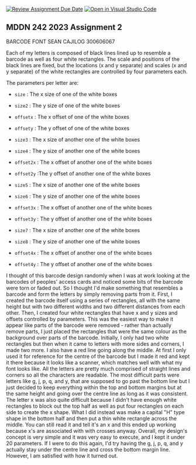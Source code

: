 [![Review Assignment Due Date](https://classroom.github.com/assets/deadline-readme-button-24ddc0f5d75046c5622901739e7c5dd533143b0c8e959d652212380cedb1ea36.svg)](https://classroom.github.com/a/ihfjUrzT)
[![Open in Visual Studio Code](https://classroom.github.com/assets/open-in-vscode-718a45dd9cf7e7f842a935f5ebbe5719a5e09af4491e668f4dbf3b35d5cca122.svg)](https://classroom.github.com/online_ide?assignment_repo_id=11538403&assignment_repo_type=AssignmentRepo)
## MDDN 242 2023 Assignment 2


BARCODE FONT
SEAN CAJILOG 300606067

Each of my letters is composed of black lines lined up to resemble a barcode as well as four white rectangles. The scale and positions of the black lines are fixed, but the locations (x and y separate) and scales (x and y separate) of the white rectangles are controlled by four parameters each.

The parameters per letter are:

  * `size` : The x size of one of the white boxes
  * `size2` : The y size of one of the white boxes
  * `offsetx` : The x offset of one of the white boxes
  * `offsety` : The y offset of one of the white boxes

  * `size3` : The x size of another one of the white boxes
  * `size4` : The y size of another one of the white boxes
  * `offset2x` : The x offset of another one of the white boxes
  * `offset2y` :The y offset of another one of the white boxes

  * `size5` : The x size of another one of the white boxes
  * `size6` : The y size of another one of the white boxes
  * `offset3x` : The x offset of another one of the white boxes
  * `offset3y` : The y offset of another one of the white boxes

  * `size7` : The x size of another one of the white boxes
  * `size8` : The y size of another one of the white boxes
  * `offset4x` : The x offset of another one of the white boxes
  * `offset4y` : The y offset of another one of the white boxes




I thought of this barcode design randomly when I was at work looking at the barcodes of peoples' access cards and noticed some bits of the barcode were torn or faded out. So I thought I'd make something that resembles a barcode and form the letters by simply removing parts from it.
First, I created the barcode itself using a series of rectangles, all with the same height but with two different widths and two different distances from each other. Then, I created four white rectangles that have x and y sizes and offsets controlled by parameters. This was the easiest way to make it appear like parts of the barcode were removed - rather than actually remove parts, I just placed the rectangles that were the same colour as the background over parts of the barcode. Initially, I only had two white rectangles but then when it came to letters with more sides and corners, I made two more. I also have a red line going along the middle. At first I only used it for reference for the centre of the barcode but I made it red and kept it there because it looks like a scanner, which matches well with what my font looks like. All the letters are pretty much comprised of straight lines and corners so all the characters are readable. The most difficult parts were letters like g, j, p, q, and y, that are supposed to go past the bottom line but I just decided to keep everything within the top and bottom margins but at the same height and going over the centre line as long as it was consistent. The letter x was also quite difficult because I didn't have enough white rectangles to block out the top half as well as put four rectangles on each side to create the x shape. What I did instead was make a capital "H" type shape in the bottom half and then put a thin white rectangle across the middle. You can still read it and tell it's an x and this ended up working because x's are associated with with crosses anyway.
Overall, my design's concept is very simple and it was very easy to execute, and I kept it under 20 parameters. If I were to do this again, I'd try having the g, j, p, q, and y actually stay under the centre line and cross the bottom margin line. However, I am satisfied with how it turned out.